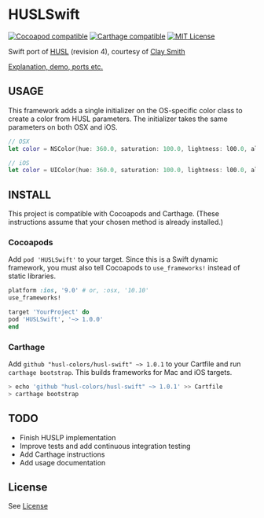 # HUSLSwift

[![Cocoapod compatible](https://img.shields.io/cocoapods/v/HUSLSwift.svg)](https://cocoapods.org/pods/HUSLSwift)
[![Carthage compatible](https://img.shields.io/badge/carthage-compatible-4BC51D.svg?style=flat)](https://github.com/Carthage/Carthage)
[![MIT License](https://img.shields.io/badge/license-MIT%20License-blue.svg)](LICENSE)

Swift port of [HUSL](http://www.husl-colors.org) (revision 4), courtesy 
of [Clay Smith](https://github.com/stphnclysmth)

[Explanation, demo, ports etc.](http://www.husl-colors.org)


## USAGE

This framework adds a single initializer on the OS-specific color class to create a color from HUSL parameters. The initializer takes the same parameters on both OSX and iOS.

```swift
// OSX
let color = NSColor(hue: 360.0, saturation: 100.0, lightness: l00.0, alpha: 1.0)

// iOS
let color = UIColor(hue: 360.0, saturation: 100.0, lightness: l00.0, alpha: 1.0)
```


## INSTALL

This project is compatible with Cocoapods and Carthage. (These instructions assume that your chosen method is already installed.)

### Cocoapods

Add `pod 'HUSLSwift'` to your target. Since this is a Swift dynamic framework, you must also tell Cocoapods to `use_frameworks!` instead of static libraries.

```ruby
platform :ios, '9.0' # or, :osx, '10.10'
use_frameworks!

target 'YourProject' do
pod 'HUSLSwift', '~> 1.0.0'
end
```

### Carthage

Add `github "husl-colors/husl-swift" ~> 1.0.1` to your Cartfile and run `carthage bootstrap`. This builds frameworks for Mac and iOS targets. 

```sh
> echo 'github "husl-colors/husl-swift" ~> 1.0.1' >> Cartfile
> carthage bootstrap
```


## TODO

* Finish HUSLP implementation
* Improve tests and add continuous integration testing
* Add Carthage instructions
* Add usage documentation


## License

See [License](LICENSE)